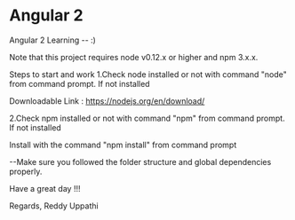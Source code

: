 # Angular 2
Angular 2 Learning -- :)


Note that this project requires node v0.12.x or higher and npm 3.x.x.

Steps to start and work 
1.Check node installed or not with command "node" from command prompt. If not installed

  Downloadable Link : https://nodejs.org/en/download/

2.Check npm installed or not with command "npm" from command prompt. If not installed

  Install with the command "npm install" from command prompt


--Make sure you followed the folder structure and global dependencies properly.

Have a great day  !!!

Regards,
Reddy Uppathi
